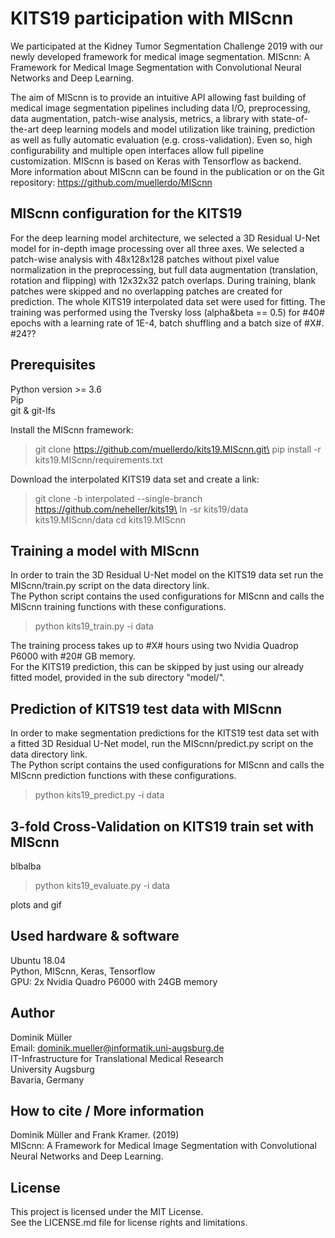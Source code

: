# KITS19 participation with MIScnn

We participated at the Kidney Tumor Segmentation Challenge 2019 with our newly developed framework for medical image segmentation. MIScnn: A Framework for Medical Image Segmentation with Convolutional Neural Networks and Deep Learning.

The aim of MIScnn is to provide an intuitive API allowing fast building of medical
image segmentation pipelines including data I/O, preprocessing, data augmentation, patch-wise analysis, metrics, a library with state-of-
the-art deep learning models and model utilization like training, prediction as well as fully automatic evaluation (e.g. cross-validation).
Even so, high configurability and multiple open interfaces allow full pipeline customization. MIScnn is based on Keras with Tensorflow as backend.\
More information about MIScnn can be found in the publication or on the Git repository: https://github.com/muellerdo/MIScnn

## MIScnn configuration for the KITS19

For the deep learning model architecture, we selected a 3D Residual U-Net model for in-depth image processing
over all three axes. We selected a patch-wise analysis with 48x128x128 patches without pixel value normalization in the preprocessing,
but full data augmentation (translation, rotation and flipping) with 12x32x32 patch overlaps.
During training, blank patches were skipped and no overlapping patches are created for prediction. The
whole KITS19 interpolated data set were used for fitting. The training was performed using the Tversky loss (alpha&beta == 0.5) for #40#
epochs with a learning rate of 1E-4, batch shuffling and a batch size of #X#. #24??

## Prerequisites

Python version >= 3.6\
Pip\
git & git-lfs

Install the MIScnn framework:
> git clone https://github.com/muellerdo/kits19.MIScnn.git\
> pip install -r kits19.MIScnn/requirements.txt

Download the interpolated KITS19 data set and create a link:
> git clone -b interpolated --single-branch https://github.com/neheller/kits19\
> ln -sr kits19/data kits19.MIScnn/data
> cd kits19.MIScnn

## Training a model with MIScnn

In order to train the 3D Residual U-Net model on the KITS19 data set run the MIScnn/train.py script on the data directory link.\
The Python script contains the used configurations for MIScnn and calls the MIScnn training functions with these configurations.

> python kits19_train.py -i data

The training process takes up to #X# hours using two Nvidia Quadrop P6000 with #20# GB memory.\
For the KITS19 prediction, this can be skipped by just using our already fitted model, provided in the sub directory "model/".

## Prediction of KITS19 test data with MIScnn

In order to make segmentation predictions for the KITS19 test data set with a fitted 3D Residual U-Net model, run the MIScnn/predict.py script on the data directory link.\
The Python script contains the used configurations for MIScnn and calls the MIScnn prediction functions with these configurations.

> python kits19_predict.py -i data

## 3-fold Cross-Validation on KITS19 train set with MIScnn

blbalba

> python kits19_evaluate.py -i data

plots and gif

## Used hardware & software

Ubuntu 18.04\
Python, MIScnn, Keras, Tensorflow\
GPU: 2x Nvidia Quadro P6000 with 24GB memory

## Author

Dominik Müller\
Email: dominik.mueller@informatik.uni-augsburg.de\
IT-Infrastructure for Translational Medical Research\
University Augsburg\
Bavaria, Germany

## How to cite / More information

Dominik Müller and Frank Kramer. (2019)\
MIScnn: A Framework for Medical Image Segmentation with Convolutional Neural Networks and Deep Learning.

## License

This project is licensed under the MIT License.\
See the LICENSE.md file for license rights and limitations.
